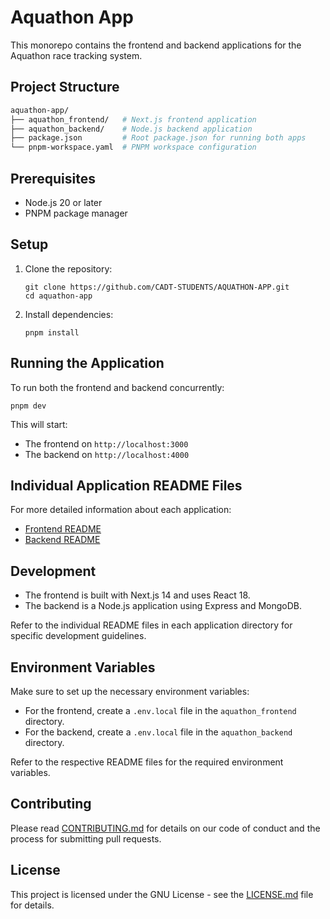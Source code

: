 # Aquathon App 

This monorepo contains the frontend and backend applications for the Aquathon race tracking system.

## Project Structure

```bash
aquathon-app/
├── aquathon_frontend/   # Next.js frontend application
├── aquathon_backend/    # Node.js backend application
├── package.json         # Root package.json for running both apps
└── pnpm-workspace.yaml  # PNPM workspace configuration
```

## Prerequisites

- Node.js 20 or later
- PNPM package manager

## Setup

1. Clone the repository:
   ```
   git clone https://github.com/CADT-STUDENTS/AQUATHON-APP.git
   cd aquathon-app
   ```

2. Install dependencies:
   ```
   pnpm install
   ```

## Running the Application

To run both the frontend and backend concurrently:
   ```
   pnpm dev
   ```


This will start:
- The frontend on `http://localhost:3000`
- The backend on `http://localhost:4000`

## Individual Application README Files

For more detailed information about each application:

- [Frontend README](./aquathon_frontend/README.md)
- [Backend README](./aquathon_backend/README.md)

## Development

- The frontend is built with Next.js 14 and uses React 18.
- The backend is a Node.js application using Express and MongoDB.

Refer to the individual README files in each application directory for specific development guidelines.

## Environment Variables

Make sure to set up the necessary environment variables:

- For the frontend, create a `.env.local` file in the `aquathon_frontend` directory.
- For the backend, create a `.env.local` file in the `aquathon_backend` directory.

Refer to the respective README files for the required environment variables.

## Contributing

Please read [CONTRIBUTING.md](CONTRIBUTING.md) for details on our code of conduct and the process for submitting pull requests.

## License

This project is licensed under the GNU License - see the [LICENSE.md](LICENSE.md) file for details.
